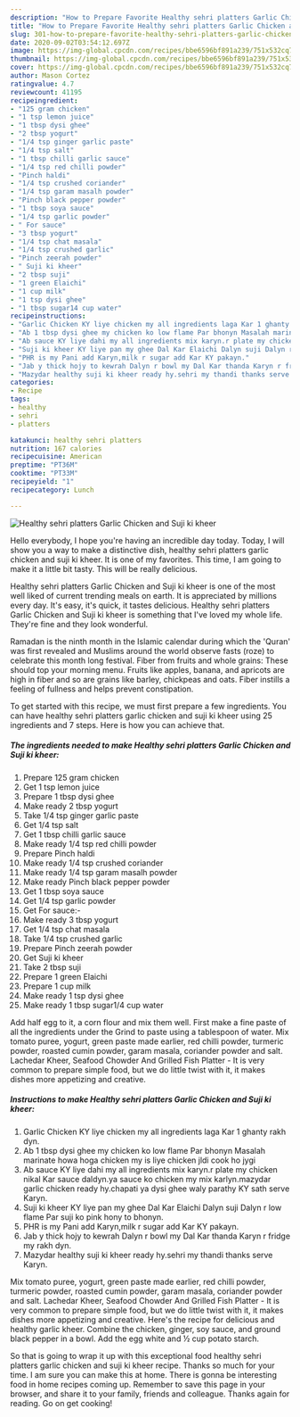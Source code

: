 ```yaml
---
description: "How to Prepare Favorite Healthy sehri platters Garlic Chicken and Suji ki kheer"
title: "How to Prepare Favorite Healthy sehri platters Garlic Chicken and Suji ki kheer"
slug: 301-how-to-prepare-favorite-healthy-sehri-platters-garlic-chicken-and-suji-ki-kheer
date: 2020-09-02T03:54:12.697Z
image: https://img-global.cpcdn.com/recipes/bbe6596bf891a239/751x532cq70/healthy-sehri-platters-garlic-chicken-and-suji-ki-kheer-recipe-main-photo.jpg
thumbnail: https://img-global.cpcdn.com/recipes/bbe6596bf891a239/751x532cq70/healthy-sehri-platters-garlic-chicken-and-suji-ki-kheer-recipe-main-photo.jpg
cover: https://img-global.cpcdn.com/recipes/bbe6596bf891a239/751x532cq70/healthy-sehri-platters-garlic-chicken-and-suji-ki-kheer-recipe-main-photo.jpg
author: Mason Cortez
ratingvalue: 4.7
reviewcount: 41195
recipeingredient:
- "125 gram chicken"
- "1 tsp lemon juice"
- "1 tbsp dysi ghee"
- "2 tbsp yogurt"
- "1/4 tsp ginger garlic paste"
- "1/4 tsp salt"
- "1 tbsp chilli garlic sauce"
- "1/4 tsp red chilli powder"
- "Pinch haldi"
- "1/4 tsp crushed coriander"
- "1/4 tsp garam masalh powder"
- "Pinch black pepper powder"
- "1 tbsp soya sauce"
- "1/4 tsp garlic powder"
- " For sauce"
- "3 tbsp yogurt"
- "1/4 tsp chat masala"
- "1/4 tsp crushed garlic"
- "Pinch zeerah powder"
- " Suji ki kheer"
- "2 tbsp suji"
- "1 green Elaichi"
- "1 cup milk"
- "1 tsp dysi ghee"
- "1 tbsp sugar14 cup water"
recipeinstructions:
- "Garlic Chicken KY liye chicken my all ingredients laga Kar 1 ghanty rakh dyn."
- "Ab 1 tbsp dysi ghee my chicken ko low flame Par bhonyn Masalah marinate howa hoga chicken my is liye chicken jldi cook ho jygi"
- "Ab sauce KY liye dahi my all ingredients mix karyn.r plate my chicken nikal Kar sauce daldyn.ya sauce ko chicken my mix karlyn.mazydar garlic chicken ready hy.chapati ya dysi ghee waly parathy KY sath serve Karyn."
- "Suji ki kheer KY liye pan my ghee Dal Kar Elaichi Dalyn suji Dalyn r low flame Par suji ko pink hony to bhonyn."
- "PHR is my Pani add Karyn,milk r sugar add Kar KY pakayn."
- "Jab y thick hojy to kewrah Dalyn r bowl my Dal Kar thanda Karyn r fridge my rakh dyn."
- "Mazydar healthy suji ki kheer ready hy.sehri my thandi thanks serve Karyn."
categories:
- Recipe
tags:
- healthy
- sehri
- platters

katakunci: healthy sehri platters 
nutrition: 167 calories
recipecuisine: American
preptime: "PT36M"
cooktime: "PT33M"
recipeyield: "1"
recipecategory: Lunch

---
```



![Healthy sehri platters Garlic Chicken and Suji ki kheer](https://img-global.cpcdn.com/recipes/bbe6596bf891a239/751x532cq70/healthy-sehri-platters-garlic-chicken-and-suji-ki-kheer-recipe-main-photo.jpg)

Hello everybody, I hope you're having an incredible day today. Today, I will show you a way to make a distinctive dish, healthy sehri platters garlic chicken and suji ki kheer. It is one of my favorites. This time, I am going to make it a little bit tasty. This will be really delicious.

Healthy sehri platters Garlic Chicken and Suji ki kheer is one of the most well liked of current trending meals on earth. It is appreciated by millions every day. It's easy, it's quick, it tastes delicious. Healthy sehri platters Garlic Chicken and Suji ki kheer is something that I've loved my whole life. They're fine and they look wonderful.

Ramadan is the ninth month in the Islamic calendar during which the &#39;Quran&#39; was first revealed and Muslims around the world observe fasts (roze) to celebrate this month long festival. Fiber from fruits and whole grains: These should top your morning menu. Fruits like apples, banana, and apricots are high in fiber and so are grains like barley, chickpeas and oats. Fiber instills a feeling of fullness and helps prevent constipation.


To get started with this recipe, we must first prepare a few ingredients. You can have healthy sehri platters garlic chicken and suji ki kheer using 25 ingredients and 7 steps. Here is how you can achieve that.

<!--inarticleads1-->

##### The ingredients needed to make Healthy sehri platters Garlic Chicken and Suji ki kheer:

1. Prepare 125 gram chicken
1. Get 1 tsp lemon juice
1. Prepare 1 tbsp dysi ghee
1. Make ready 2 tbsp yogurt
1. Take 1/4 tsp ginger garlic paste
1. Get 1/4 tsp salt
1. Get 1 tbsp chilli garlic sauce
1. Make ready 1/4 tsp red chilli powder
1. Prepare Pinch haldi
1. Make ready 1/4 tsp crushed coriander
1. Make ready 1/4 tsp garam masalh powder
1. Make ready Pinch black pepper powder
1. Get 1 tbsp soya sauce
1. Get 1/4 tsp garlic powder
1. Get  For sauce:-
1. Make ready 3 tbsp yogurt
1. Get 1/4 tsp chat masala
1. Take 1/4 tsp crushed garlic
1. Prepare Pinch zeerah powder
1. Get  Suji ki kheer
1. Take 2 tbsp suji
1. Prepare 1 green Elaichi
1. Prepare 1 cup milk
1. Make ready 1 tsp dysi ghee
1. Make ready 1 tbsp sugar1/4 cup water


Add half egg to it, a corn flour and mix them well. First make a fine paste of all the ingredients under the Grind to paste using a tablespoon of water. Mix tomato puree, yogurt, green paste made earlier, red chilli powder, turmeric powder, roasted cumin powder, garam masala, coriander powder and salt. Lachedar Kheer, Seafood Chowder And Grilled Fish Platter - It is very common to prepare simple food, but we do little twist with it, it makes dishes more appetizing and creative. 

<!--inarticleads2-->

##### Instructions to make Healthy sehri platters Garlic Chicken and Suji ki kheer:

1. Garlic Chicken KY liye chicken my all ingredients laga Kar 1 ghanty rakh dyn.
1. Ab 1 tbsp dysi ghee my chicken ko low flame Par bhonyn Masalah marinate howa hoga chicken my is liye chicken jldi cook ho jygi
1. Ab sauce KY liye dahi my all ingredients mix karyn.r plate my chicken nikal Kar sauce daldyn.ya sauce ko chicken my mix karlyn.mazydar garlic chicken ready hy.chapati ya dysi ghee waly parathy KY sath serve Karyn.
1. Suji ki kheer KY liye pan my ghee Dal Kar Elaichi Dalyn suji Dalyn r low flame Par suji ko pink hony to bhonyn.
1. PHR is my Pani add Karyn,milk r sugar add Kar KY pakayn.
1. Jab y thick hojy to kewrah Dalyn r bowl my Dal Kar thanda Karyn r fridge my rakh dyn.
1. Mazydar healthy suji ki kheer ready hy.sehri my thandi thanks serve Karyn.


Mix tomato puree, yogurt, green paste made earlier, red chilli powder, turmeric powder, roasted cumin powder, garam masala, coriander powder and salt. Lachedar Kheer, Seafood Chowder And Grilled Fish Platter - It is very common to prepare simple food, but we do little twist with it, it makes dishes more appetizing and creative. Here&#39;s the recipe for delicious and healthy garlic kheer. Combine the chicken, ginger, soy sauce, and ground black pepper in a bowl. Add the egg white and ½ cup potato starch. 

So that is going to wrap it up with this exceptional food healthy sehri platters garlic chicken and suji ki kheer recipe. Thanks so much for your time. I am sure you can make this at home. There is gonna be interesting food in home recipes coming up. Remember to save this page in your browser, and share it to your family, friends and colleague. Thanks again for reading. Go on get cooking!
